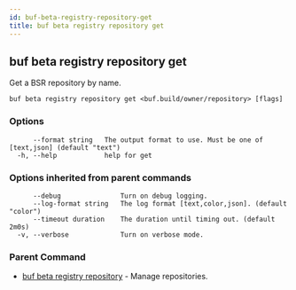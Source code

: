 ```yaml
---
id: buf-beta-registry-repository-get
title: buf beta registry repository get
---
```

## buf beta registry repository get

Get a BSR repository by name.

```
buf beta registry repository get <buf.build/owner/repository> [flags]
```

### Options

```
      --format string   The output format to use. Must be one of [text,json] (default "text")
  -h, --help            help for get
```

### Options inherited from parent commands

```
      --debug               Turn on debug logging.
      --log-format string   The log format [text,color,json]. (default "color")
      --timeout duration    The duration until timing out. (default 2m0s)
  -v, --verbose             Turn on verbose mode.
```

### Parent Command

* [buf beta registry repository](buf-beta-registry-repository.md)	 - Manage repositories.
